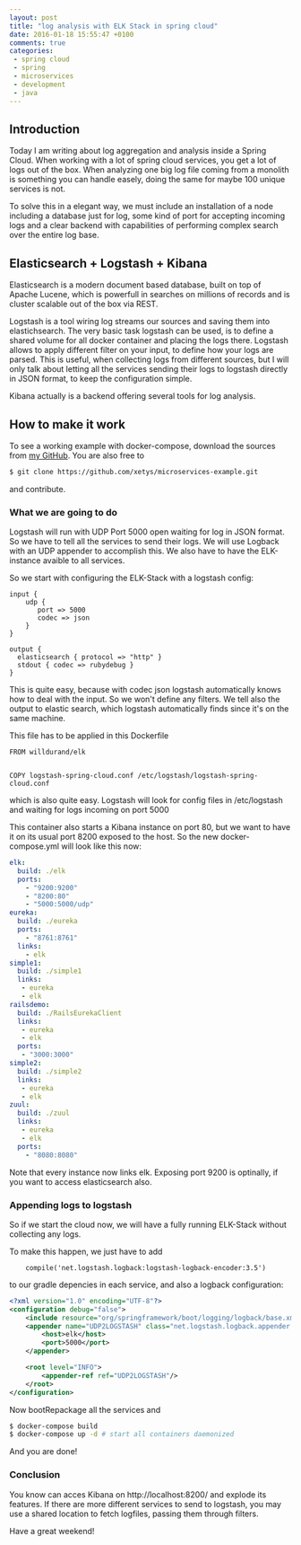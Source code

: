 ```yaml
---
layout: post
title: "log analysis with ELK Stack in spring cloud"
date: 2016-01-18 15:55:47 +0100
comments: true
categories: 
 - spring cloud
 - spring
 - microservices
 - development
 - java
---
```


## Introduction

Today I am writing about log aggregation and analysis inside a Spring Cloud. When working with a lot of spring cloud services, you get a lot of logs out of the box. When analyzing one big log file coming from a monolith is something you can handle easely, doing the same for maybe 100 unique services is not.

To solve this in a elegant way, we must include an installation of a node including a database just for log, some kind of port for accepting incoming logs and a clear backend with capabilities of performing complex search over the entire log base.

## Elasticsearch + Logstash + Kibana

Elasticsearch is a modern document based database, built on top of Apache Lucene, which is powerfull in searches on millions of records and is cluster scalable out of the box via REST.

Logstash is a tool wiring log streams our sources and saving them into elastichsearch. The very basic task logstash can be used, is to define a shared volume for all docker container and placing the logs there. Logstash allows to apply different filter on your input, to define how your logs are parsed. This is useful, when collecting logs from different sources, but I will only talk about letting all the services sending their logs to logstash directly in JSON format, to keep the configuration simple.

Kibana actually is a backend offering several tools for log analysis.

## How to make it work

To see a working example with docker-compose, download the sources from [my GitHub](https://github.com/xetys/microservices-example/releases/tag/1.0). You are also free to 

``` sh
$ git clone https://github.com/xetys/microservices-example.git
```

and contribute.

### What we are going to do

Logstash will run with UDP Port 5000 open waiting for log in JSON format. So we have to tell all the services to send their logs. We will use Logback with an UDP appender to accomplish this. We also have to have the ELK-instance avaible to all services.

So we start with configuring the ELK-Stack with a logstash config:

``` 
input {
    udp {
       port => 5000
       codec => json
    }
}

output {
  elasticsearch { protocol => "http" }
  stdout { codec => rubydebug }
}
```

This is quite easy, because with codec json logstash automatically knows how to deal with the input. So we won't define any filters. We tell also the output to elastic search, which logstash automatically finds since it's on the same machine.

This file has to be applied in this Dockerfile

```
FROM willdurand/elk


COPY logstash-spring-cloud.conf /etc/logstash/logstash-spring-cloud.conf
```

which is also quite easy. Logstash will look for config files in /etc/logstash and waiting for logs incoming on port 5000

This container also starts a Kibana instance on port 80, but we want to have it on its usual port 8200 exposed to the host. So the new docker-compose.yml will look like this now:


``` yaml
elk:
  build: ./elk
  ports:
    - "9200:9200"
    - "8200:80"
    - "5000:5000/udp"
eureka:
  build: ./eureka
  ports:
    - "8761:8761"
  links:
    - elk
simple1:
  build: ./simple1
  links:
   - eureka
   - elk
railsdemo:
  build: ./RailsEurekaClient
  links:
   - eureka
   - elk
  ports:
   - "3000:3000"
simple2:
  build: ./simple2
  links:
   - eureka
   - elk
zuul:
  build: ./zuul
  links:
   - eureka
   - elk
  ports:
    - "8080:8080"
```

Note that every instance now links elk. Exposing port 9200 is optinally, if you want to access elasticsearch also.

### Appending logs to logstash

So if we start the cloud now, we will have a fully running ELK-Stack without collecting any logs.

To make this happen, we just have to add

```
    compile('net.logstash.logback:logstash-logback-encoder:3.5')
```

to our gradle depencies in each service, and also a logback configuration:

``` xml src/main/resources/logback.xml
<?xml version="1.0" encoding="UTF-8"?>
<configuration debug="false">
    <include resource="org/springframework/boot/logging/logback/base.xml" />
    <appender name="UDP2LOGSTASH" class="net.logstash.logback.appender.LogstashSocketAppender">
        <host>elk</host>
        <port>5000</port>
    </appender>

    <root level="INFO">
        <appender-ref ref="UDP2LOGSTASH"/>
    </root>
</configuration>
```

Now bootRepackage all the services and

``` sh
$ docker-compose build
$ docker-compose up -d # start all containers daemonized
```

And you are done!


### Conclusion

You know can acces Kibana on http://localhost:8200/ and explode its features. If there are more different services to send to logstash, you may use a shared location to fetch logfiles, passing them through filters.

Have a great weekend!


